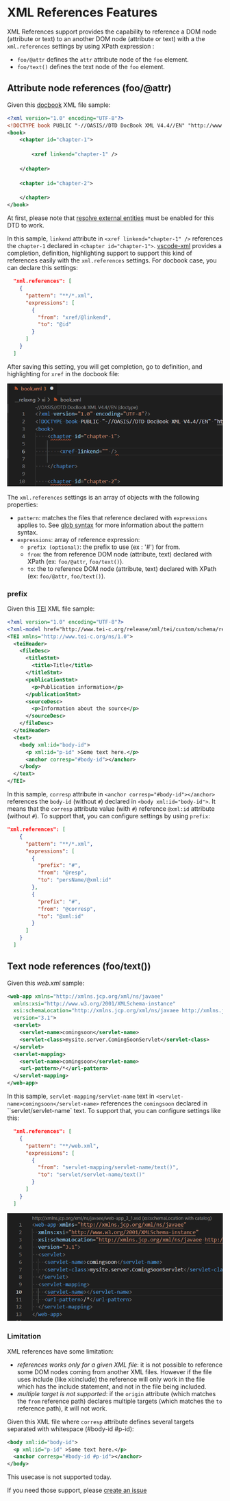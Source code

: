 # XML References Features

XML References support provides the capability to reference a DOM node (attribute or text) to an another DOM node (attribute or text) with a the `xml.references` settings by using XPath expression : 

 * `foo/@attr` defines the `attr` attribute node of the `foo` element.
 * `foo/text()` defines the text node of the `foo` element.

## Attribute node references (foo/@attr)

Given this [docbook](https://docbook.org/) XML file sample:

```xml
<?xml version="1.0" encoding="UTF-8"?>
<!DOCTYPE book PUBLIC "-//OASIS//DTD DocBook XML V4.4//EN" "http://www.docbook.org/xml/4.4/docbookx.dtd">
<book>
    <chapter id="chapter-1">

        <xref linkend="chapter-1" />

    </chapter>

    <chapter id="chapter-2">

    </chapter>
</book>
```

At first, please note that [resolve external entities](https://github.com/redhat-developer/vscode-xml/blob/main/docs/Validation.md#resolve-external-entities) must be enabled for this DTD to work.

In this sample, `linkend` attribute in `<xref linkend="chapter-1" />` references the `chapter-1` declared in `<chapter id="chapter-1">`. [vscode-xml](https://github.com/redhat-developer/vscode-xml) provides a completion, definition, highlighting support to support this kind of references easily with the `xml.references` settings. For docbook case, you can declare this settings:

```json
  "xml.references": [
    {
      "pattern": "**/*.xml",
      "expressions": [
        {
          "from": "xref/@linkend",
          "to": "@id"
        }
      ]
    }
  ]
```

After saving this setting, you will get completion, go to definition, and highlighting for `xref` in the docbook file:

![XML References with docbook](../images/Features/XMLReferencesWithDocbook.gif)

The `xml.references` settings is an array of objects with the following properties:

 * `pattern`:  matches the files that reference declared with `expressions` applies to. See [glob syntax](https://docs.oracle.com/javase/tutorial/essential/io/fileOps.html#glob) for more information about the pattern syntax. 
 * `expressions`: array of reference expression:
    * `prefix (optional)`: the prefix to use (ex : '#')  for from.
    * `from`: the from reference DOM node (attribute, text) declared with XPath (ex: `foo/@attr`, `foo/text()`).
    * `to`: the to reference DOM node (attribute, text) declared with XPath (ex: `foo/@attr`, `foo/text()`).
 
### prefix

Given this [TEI](https://tei-c.org/) XML file sample:

```xml
<?xml version="1.0" encoding="UTF-8"?>
<?xml-model href="http://www.tei-c.org/release/xml/tei/custom/schema/relaxng/tei_lite.rng" type="application/xml" schematypens="http://relaxng.org/ns/structure/1.0"?>
<TEI xmlns="http://www.tei-c.org/ns/1.0">
  <teiHeader>  
    <fileDesc>
      <titleStmt>
        <title>Title</title>
      </titleStmt>
      <publicationStmt>
        <p>Publication information</p>  
      </publicationStmt>
      <sourceDesc>
        <p>Information about the source</p>
      </sourceDesc>
    </fileDesc>
  </teiHeader>
  <text>
    <body xml:id="body-id">
      <p xml:id="p-id" >Some text here.</p>
      <anchor corresp="#body-id"></anchor>
    </body>
  </text>
</TEI>
```

In this sample, `corresp` attribute in `<anchor corresp="#body-id"></anchor>` references the `body-id` (without `#`) declared in `<body xml:id="body-id">`. It means that the `corresp` attribute value (with `#`) reference `@xml:id` attribute (without `#`). To support that, you can configure settings by using `prefix`:

```json
"xml.references": [
    {
      "pattern": "**/*.xml",
      "expressions": [
        {
          "prefix": "#",
          "from": "@resp",
          "to": "persName/@xml:id"
        },
        {
          "prefix": "#",
          "from": "@corresp",
          "to": "@xml:id"
        }
      ]
    }
  ]
```

## Text node references (foo/text())

Given this *web.xml* sample:

```xml
<web-app xmlns="http://xmlns.jcp.org/xml/ns/javaee"
  xmlns:xsi="http://www.w3.org/2001/XMLSchema-instance"
  xsi:schemaLocation="http://xmlns.jcp.org/xml/ns/javaee http://xmlns.jcp.org/xml/ns/javaee/web-app_3_1.xsd"
  version="3.1">
  <servlet>
    <servlet-name>comingsoon</servlet-name>
    <servlet-class>mysite.server.ComingSoonServlet</servlet-class>
  </servlet>
  <servlet-mapping>
    <servlet-name>comingsoon</servlet-name>
    <url-pattern>/*</url-pattern>
  </servlet-mapping>
</web-app>
```

In this sample, `servlet-mapping/servlet-name` text in `<servlet-name>comingsoon</servlet-name>` references the `comingsoon` declared in ``servlet/servlet-name` text. To support that, you can configure settings like this:

```json
  "xml.references": [
    {
      "pattern": "**/web.xml",
      "expressions": [
        {
          "from": "servlet-mapping/servlet-name/text()",
          "to": "servlet/servlet-name/text()"
        }
      ]
    }
  ]
```

![XML References with web.xml](../images/Features/XMLReferencesWithWebXML.gif)

### Limitation

XML references have some limitation:

 * *references works only for a given XML file*: it is not possible to reference some DOM nodes coming from another XML files. However if the file uses include (like xi:include) the reference will only work in the file which has the include statement, and not in the file being included.
 * *multiple target is not supported*: if the `origin` attribute (which matches the `from` reference path) declares multiple targets  (which matches the `to` reference path), it will not work. 
 
 Given this XML file where `corresp` attribute defines several targets separated with whitespace (#body-id #p-id):
 
 ```xml
 <body xml:id="body-id">
   <p xml:id="p-id" >Some text here.</p>
   <anchor corresp="#body-id #p-id"></anchor>
 </body>
 ```
 
 This usecase is not supported today.
 
 If you need those support, please [create an issue](https://github.com/redhat-developer/vscode-xml/issues)